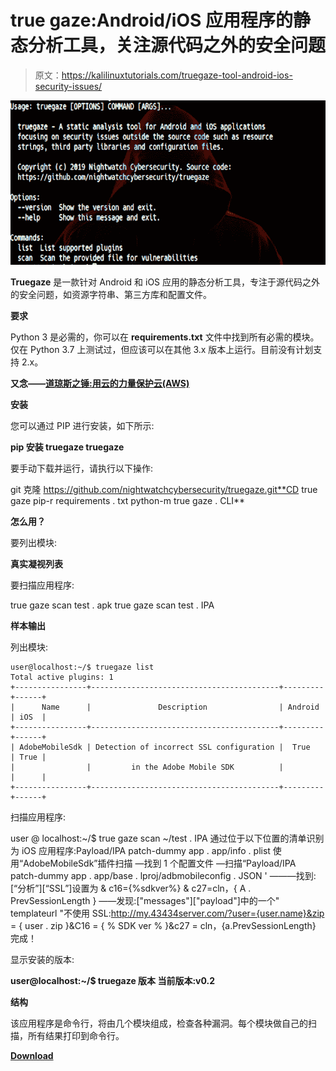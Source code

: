 # true gaze:Android/iOS 应用程序的静态分析工具，关注源代码之外的安全问题

> 原文：<https://kalilinuxtutorials.com/truegaze-tool-android-ios-security-issues/>

[![Truegaze : Static Analysis Tool For Android/iOS Applications Focusing On Security Issues Outside The Source Code](img//90dacef2e74f411f695f7dcbab85b451.png "Truegaze : Static Analysis Tool For Android/iOS Applications Focusing On Security Issues Outside The Source Code")](https://1.bp.blogspot.com/-vt83Zu-QN6c/XVwn2unZDJI/AAAAAAAACFA/XiOMaqF974ItBrXPoZo66WUmOELLO9ZiQCLcBGAs/s1600/Truegaze%25281%2529.png)

**Truegaze** 是一款针对 Android 和 iOS 应用的静态分析工具，专注于源代码之外的安全问题，如资源字符串、第三方库和配置文件。

**要求**

Python 3 是必需的，你可以在 **requirements.txt** 文件中找到所有必需的模块。仅在 Python 3.7 上测试过，但应该可以在其他 3.x 版本上运行。目前没有计划支持 2.x。

**又念——[道琼斯之锤:用云的力量保护云(AWS)](https://kalilinuxtutorials.com/dow-jones-hammer/)**

**安装**

您可以通过 PIP 进行安装，如下所示:

**pip 安装 truegaze
truegaze**

要手动下载并运行，请执行以下操作:

git 克隆 https://github.com/nightwatchcybersecurity/truegaze.git**CD true gaze
pip-r requirements . txt
python-m true gaze . CLI**

**怎么用？**

要列出模块:

**真实凝视列表**

要扫描应用程序:

true gaze scan test . apk
true gaze scan test . IPA

**样本输出**

列出模块:

```
user@localhost:~/$ truegaze list
Total active plugins: 1
+----------------+------------------------------------------+---------+------+
|      Name      |               Description                | Android | iOS  |
+----------------+------------------------------------------+---------+------+
| AdobeMobileSdk | Detection of incorrect SSL configuration |  True   | True |
|                |         in the Adobe Mobile SDK          |         |      |
+----------------+------------------------------------------+---------+------+
```

扫描应用程序:

user @ localhost:~/$ true gaze scan ~/test . IPA
通过位于以下位置的清单识别为 iOS 应用程序:Payload/IPA patch-dummy app . app/info . plist
使用“AdobeMobileSdk”插件扫描
—找到 1 个配置文件
—扫描“Payload/IPA patch-dummy app . app/base . lproj/adbmobileconfig . JSON '
———找到:[“分析”][“SSL”]设置为 & c16={%sdkver%} & c27=cln，{ A . PrevSessionLength }
——发现:["messages"]["payload"]中的一个" templateurl "不使用 SSL:http://my.43434server.com/?user={user.name}&zip = { user . zip }&C16 = { % SDK ver % }&c27 = cln，{a.PrevSessionLength}
完成！

显示安装的版本:

**user@localhost:~/$ truegaze 版本
当前版本:v0.2**

**结构**

该应用程序是命令行，将由几个模块组成，检查各种漏洞。每个模块做自己的扫描，所有结果打印到命令行。

[**Download**](https://github.com/nightwatchcybersecurity/truegaze)
